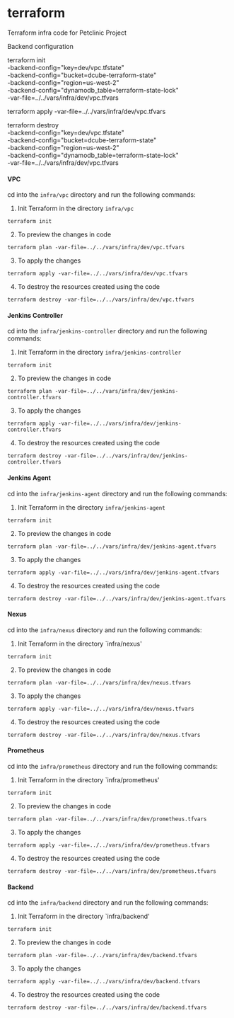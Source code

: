 # terraform
Terraform infra code for Petclinic Project

Backend configuration

terraform init \
    -backend-config="key=dev/vpc.tfstate" \
    -backend-config="bucket=dcube-terraform-state" \
    -backend-config="region=us-west-2" \
    -backend-config="dynamodb_table=terraform-state-lock" \
    -var-file=../../vars/infra/dev/vpc.tfvars

terraform apply -var-file=../../vars/infra/dev/vpc.tfvars

terraform destroy \
    -backend-config="key=dev/vpc.tfstate" \
    -backend-config="bucket=dcube-terraform-state" \
    -backend-config="region=us-west-2" \
    -backend-config="dynamodb_table=terraform-state-lock" \
    -var-file=../../vars/infra/dev/vpc.tfvars

#### VPC

cd into the `infra/vpc` directory and run the following commands:

1. Init Terraform in the directory `infra/vpc`

```
terraform init
```
2. To preview the changes in code

```
terraform plan -var-file=../../vars/infra/dev/vpc.tfvars
```
3. To apply the changes

```
terraform apply -var-file=../../vars/infra/dev/vpc.tfvars
```
4. To destroy the resources created using the code

```
terraform destroy -var-file=../../vars/infra/dev/vpc.tfvars
```

#### Jenkins Controller

cd into the `infra/jenkins-controller` directory and run the following commands:

1. Init Terraform in the directory `infra/jenkins-controller`

```
terraform init
```
2. To preview the changes in code

```
terraform plan -var-file=../../vars/infra/dev/jenkins-controller.tfvars
```
3. To apply the changes

```
terraform apply -var-file=../../vars/infra/dev/jenkins-controller.tfvars
```
4. To destroy the resources created using the code

```
terraform destroy -var-file=../../vars/infra/dev/jenkins-controller.tfvars
```

#### Jenkins Agent

cd into the `infra/jenkins-agent` directory and run the following commands:

1. Init Terraform in the directory `infra/jenkins-agent`

```
terraform init
```
2. To preview the changes in code

```
terraform plan -var-file=../../vars/infra/dev/jenkins-agent.tfvars
```
3. To apply the changes

```
terraform apply -var-file=../../vars/infra/dev/jenkins-agent.tfvars
```
4. To destroy the resources created using the code

```
terraform destroy -var-file=../../vars/infra/dev/jenkins-agent.tfvars
```

#### Nexus

cd into the `infra/nexus` directory and run the following commands:

1. Init Terraform in the directory `infra/nexus'

```
terraform init
```
2. To preview the changes in code

```
terraform plan -var-file=../../vars/infra/dev/nexus.tfvars
```
3. To apply the changes

```
terraform apply -var-file=../../vars/infra/dev/nexus.tfvars
```
4. To destroy the resources created using the code

```
terraform destroy -var-file=../../vars/infra/dev/nexus.tfvars
```

#### Prometheus

cd into the `infra/prometheus` directory and run the following commands:

1. Init Terraform in the directory `infra/prometheus'

```
terraform init
```
2. To preview the changes in code

```
terraform plan -var-file=../../vars/infra/dev/prometheus.tfvars
```
3. To apply the changes

```
terraform apply -var-file=../../vars/infra/dev/prometheus.tfvars
```
4. To destroy the resources created using the code

```
terraform destroy -var-file=../../vars/infra/dev/prometheus.tfvars
```

#### Backend

cd into the `infra/backend` directory and run the following commands:

1. Init Terraform in the directory `infra/backend'

```
terraform init
```
2. To preview the changes in code

```
terraform plan -var-file=../../vars/infra/dev/backend.tfvars
```
3. To apply the changes

```
terraform apply -var-file=../../vars/infra/dev/backend.tfvars
```
4. To destroy the resources created using the code

```
terraform destroy -var-file=../../vars/infra/dev/backend.tfvars
```


